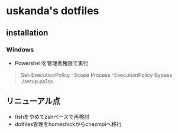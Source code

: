 uskanda's dotfiles
============================

installation
-----------------------------
### Windows
* Powershellを管理者権限で実行

> Set-ExecutionPolicy -Scope Process -ExecutionPolicy Bypass
> ./setup.ps1ss

リニューアル点
-----------------------------
* fishをやめてzshベースで再検討
* dotfiles管理をhomeshickからchezmoiへ移行

